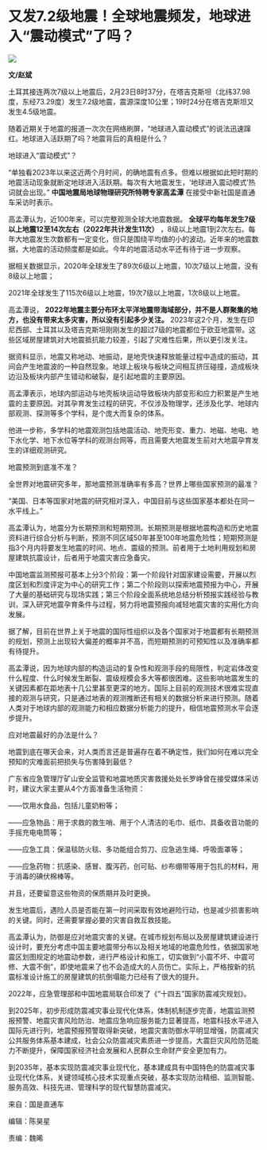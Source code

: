 # 又发7.2级地震！全球地震频发，地球进入“震动模式”了吗？

![](https://inews.gtimg.com/news_bt/OZ4A8IQPUOXX7AUcrvwoE4q4EGm6_JoU3E1tzfv74-sEAAA/1000)

**文/赵斌**

土耳其接连两次7级以上地震后，2月23日8时37分，在塔吉克斯坦（北纬37.98度，东经73.29度）发生7.2级地震，震源深度10公里；19时24分在塔吉克斯坦又发生4.5级地震。

随着近期关于地震的报道一次次在网络刷屏，“地球进入震动模式”的说法迅速蹿红。地球进入活跃期了吗？地震背后的真相是什么？

地球进入“震动模式”？

“单独看2023年以来这近两个月时间，的确地震有点多。但难以根据如此短时期的地震活动现象就断定地球进入活跃期。每次有大地震发生，‘地球进入震动模式’热词就会出现。”
**中国地震局地球物理研究所特聘专家高孟潭** 在接受中新社国是直通车采访时表示。

高孟潭认为，近100年来，可以完整观测全球大地震数据。 **全球平均每年发生7级以上地震12至14次左右（2022年共计发生11次）**
，8级以上地震1到2次左右。每年大地震发生次数都有一定变化，但只是围绕平均值的小的波动。近年来的地震数据，大地震的活动频度都是如此。今年的地震活动水平还有待于进一步观察。

据相关数据显示，2020年全球发生了89次6级以上地震，10次7级以上地震，没有8级以上地震；

2021年全球发生了115次6级以上地震，19次7级以上地震，1次8级以上地震。

高孟潭说， **2022年地震主要分布环太平洋地震带海域部分，并不是人群聚集的地方，也没有带来太多灾害，所以没有引起多少关注。**
2023年这2个月，发生在印尼西部、土耳其以及塔吉克斯坦刚刚发生的超过7级的地震都位于欧亚地震带。这些区域房屋建筑对大地震抵抗能力较差，引起了灾难性后果，所以更引发关注。

据资料显示，地震又称地动、地振动，是地壳快速释放能量过程中造成的振动，其间会产生地震波的一种自然现象。地球上板块与板块之间相互挤压碰撞，造成板块边沿及板块内部产生错动和破裂，是引起地震的主要原因。

高孟潭表示，地球内部运动与地壳板块运动导致板块内部变形和应力积累是产生地震的主要原因。对其孕育发生过程的研究，不仅涉及物理学，还涉及化学、地球内部观测、探测等多个学科，是个庞大而复杂的体系。

他进一步称，多学科的地震观测包括地震活动、地壳形变、重力、地磁、地电、地下水化学、地下水位等学科的观测台网等，而且需要大地震发生前对大地震孕育发生的详细观测研究。

地震预测到底准不准？

全世界对地震研究多年，那地震预测准确率有多高？世界上哪些国家预测的最准？

“美国、日本等国家对地震的研究相对深入，中国目前与这些国家基本都处在同一水平线上。”

高孟潭认为，地震分为长期预测和短期预测。长期预测是根据地震构造和历史地震资料进行综合分析与判断，预测不同区域50年甚至100年地震危险性；短期预测是指3个月内将要发生地震的时间、地点、震级的预测。前者用于土地利用规划和房屋建筑抗震设计，后者用于地震灾害应急备灾。

中国地震监测预报可基本上分3个阶段：第一个阶段针对国家建设需要，开展以烈度区划和烈度评定为中心的研究工作；第二个阶段则以探索地震预报为中心，开展了大量的基础研究与现场实践；第三个阶段全面系统地总结分析预报实践经验与教训，深入研究地震孕育条件与过程，努力将地震预报向减轻地震灾害的实用化方向发展。

据了解，目前在世界上关于地震的国际性组织以及各个国家对于地震都有长期预测的规划，预测上出现较大偏差的概率并不高，而短期预测的可预知性以及准确率都有待提升。

高孟潭说，因为地球内部的构造运动的复杂性和观测手段的局限性，判定岩体改变什么程度、什么时候发生断裂、震级规模会多大等都很困难。这些影响地震发生的关键因素都在距地表十几公里甚至更深的地方。国际上目前的观测技术很难实现直接的观测与研究，只是通过地表的观测推断还有相关的数据分析来进行预测。随着人类对于地球内部的观测能力和相应数据分析能力的提升，相信地震预测水平会逐步提升。

应对地震最好的办法是什么？

地震到底在哪天会来，对人类而言还是普遍存在着不确定性，我们如何在难以完全预知的灾难面前把损失与伤害降到最低？

广东省应急管理厅矿山安全监管和地震地质灾害救援处处长罗峥曾在接受媒体采访时，建议大家主要从4个方面准备生活物资：

——饮用水食品，包括儿童奶粉等；

——应急物品：用于求救的救生哨、用于个人清洁的毛巾、纸巾、具备收音功能的手摇充电电筒等；

——应急工具：保温毯防火毯、多功能组合剪刀、应急逃生绳、呼吸面罩等；

——应急药物：抗感染、感冒、腹泻药，创可贴、纱布绷带等用于包扎的材料，用于消毒的碘伏棉棒等。

并且，还要留意这些物资的保质期并及时更换。

发生地震后，遇险人员是否能在第一时间采取有效地避险行动，也是减少损害影响的关键。同时，还需要掌握必要的灾害自救互救技能。

高孟潭认为，防御是应对地震灾害的关键。在城市规划布局以及房屋建筑建设进行设计时，要充分考虑中国主要地震带分布以及相关地域的地震危险性，依据国家地震区划图规定的地震动参数，进行严格设计和施工，切实做到“小震不坏、中震可修、大震不倒”，即使地震来了也不会造成大的人员伤亡。实际上，严格按新的抗震标准设计施工的房屋建筑的抗倒塌能力已经有了很大的提升。

2022年，应急管理部和中国地震局联合印发了《“十四五”国家防震减灾规划》。

到2025年，初步形成防震减灾事业现代化体系，体制机制逐步完善，地震监测预报预警、地震灾害风险防治、地震应急响应服务能力显著提高，地震科技水平进入国际先进行列，地震预报预警取得新突破，地震灾害防御水平明显增强，防震减灾公共服务体系基本建成，社会公众防震减灾素质进一步提高，大震巨灾风险防范能力不断提升，保障国家经济社会发展和人民群众生命财产安全更加有力。

到2035年，基本实现防震减灾事业现代化，基本建成具有中国特色的防震减灾事业现代化体系，关键领域核心技术实现重点突破，基本实现防治精细、监测智能、服务高效、科技先进、管理科学的现代智慧防震减灾。

来自：国是直通车

编辑：陈昊星

责编：魏晞

